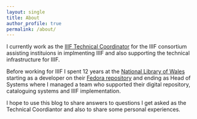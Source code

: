 ```yaml
---
layout: single
title: About
author_profile: true
permalink: /about/
---
```


I currently work as the [IIIF Technical Coordinator][IIIF-tech] for the IIIF consortium assisting instituions in implmenting IIIF and also supporting the technical infrastructure for IIIF. 

Before working for IIIF I spent 12 years at the [National Library of Wales][NLW] starting as a developer on their [Fedora repository][fcrepo] and ending as Head of Systems where I managed a team who supported their digital repository, cataloguing systems and IIIF implementation. 

I hope to use this blog to share answers to questions I get asked as the Technical Coordiantor and also to share some personal experiences. 

[IIIF-tech]: http://iiif.io/news/2017/08/30/technical-coordinator/
[NLW]: https://www.llgc.org.uk
[fcrepo]: http://fedorarepository.org/
